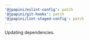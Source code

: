 ```yaml
---
'@jpapini/eslint-config': patch
'@jpapini/git-hooks': patch
'@jpapini/lint-staged-config': patch
---
```


Updating dependencies.
